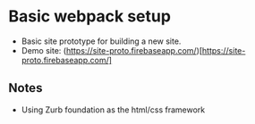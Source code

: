 # Basic webpack setup
* Basic site prototype for building a new site.
* Demo site: (https://site-proto.firebaseapp.com/)[https://site-proto.firebaseapp.com/]

## Notes
* Using Zurb foundation as the html/css framework
